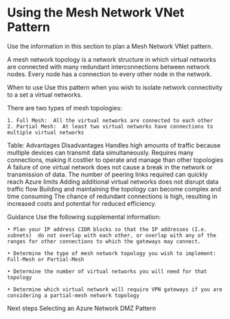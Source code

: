 # Using the Mesh Network VNet Pattern

Use the information in this section to plan a Mesh Network VNet pattern.


A mesh network topology is a network structure in which virtual networks are connected with many redundant interconnections between network nodes. Every node has a connection to every other node in the network. 


When to use
Use this pattern when you wish to isolate network connectivity to a set a virtual networks.

There are two types of mesh topologies: 

	1. Full Mesh:  All the virtual networks are connected to each other
	2. Partial Mesh:  At least two virtual networks have connections to multiple virtual networks 


Table:
Advantages	Disadvantages
Handles high amounts of traffic because multiple devices can transmit data simultaneously.	Requires many connections, making it costlier to operate and manage than other topologies 
A failure of one virtual network does not cause a break in the network or transmission of data.	The number of peering links required can quickly reach Azure limits
Adding additional virtual networks does not disrupt data traffic flow	Building and maintaining the topology can become complex and time consuming
	The chance of redundant connections is high, resulting in increased costs and potential for reduced efficiency.



Guidance
Use the following supplemental information:

	• Plan your IP address CIDR blocks so that the IP addresses (I.e. subnets)  do not overlap with each other, or overlap with any of the ranges for other connections to which the gateways may connect.

	• Determine the type of mesh network topology you wish to implement: Full-Mesh or Partial-Mesh
	
	• Determine the number of virtual networks you will need for that topology
	
	• Determine which virtual network will require VPN gateways if you are considering a partial-mesh network topology



Next steps
Selecting an Azure Network DMZ Pattern

